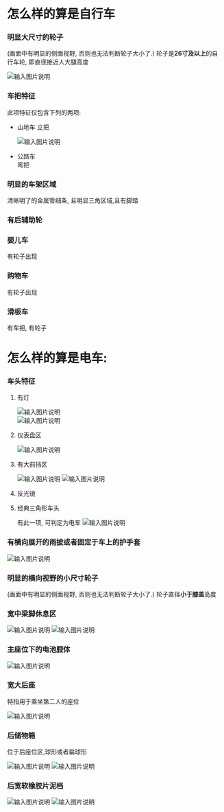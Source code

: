 # 怎么样的算是自行车
  ### 明显大尺寸的轮子

(画面中有明显的侧面视野, 否则也无法判断轮子大小了.)
轮子是**26寸及以上**的自行车轮, 即直径接近人大腿高度

![输入图片说明](../../images/what_is_bicycle_big_wheel.png)
  ### 车把特征

此项特征仅包含下列的两项:
* 山地车
  立把

  ![输入图片说明](../../images/bicycle_city_bike_front_handler.png)
 * 公路车  
  弯把 
  ### 明显的车架区域
  
  清晰明了的金属管细条, 且明显三角区域,且有脚踏
  ### 有后辅助轮
  ### 婴儿车
  有轮子出现 
  ### 购物车
  有轮子出现
  ### 滑板车
  有车把, 有轮子




# 怎么样的算是电车:
  ### 车头特征
  1. 有灯

        ![输入图片说明](../../images/eb_with_front_light.png)  
        ![输入图片说明](../../images/eb_with_front_light2.png)
  2. 仪表盘区

        ![输入图片说明](../../images/eb_with_control_display_screen.png)
  3. 有大前挡区

        ![输入图片说明](../../images/eb_with_front_big_shield.png)
        ![输入图片说明](../../images/eb_with_front_big_field2.png)
  4. 反光镜

  5. 经典三角形车头

        有此一项, 可判定为电车
        ![输入图片说明](../../images/eb_classic_triangle_header_area0.png)
        

  ### 有横向展开的雨披或者固定于车上的护手套

  ![输入图片说明](../../images/eb_with_hand_shield.png)
  
  ### 明显的横向视野的小尺寸轮子

  (画面中有明显的侧面视野, 否则也无法判断轮子大小了.)
  轮子直径**小于膝盖**高度

  ### 宽中梁脚休息区

  ![输入图片说明](../../images/eb_with_middle_big_foot_step.png)
  ![输入图片说明](../../images/eb_with_middle_big_foot_step2.png)
  ### 主座位下的电池腔体

  ![输入图片说明](../../images/eb_battery_box.png)
  ### 宽大后座

  特指用于乘坐第二人的座位

  ![输入图片说明](../../images/eb_with_big_back_seat.png)
      
  ### 后储物箱
  
  位于后座位区,球形或者扁球形

  ![输入图片说明](../../images/eb_with_back_box.png)
  ![输入图片说明](../../images/eb_with_back_box2.png)
  ### 后宽软橡胶片泥档

  ![输入图片说明](../../images/eb_back_mud_shield.png)
  ![输入图片说明](../../images/eb_back_mud_shield2.png)